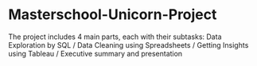 # Masterschool-Unicorn-Project
The project includes 4 main parts, each with their subtasks: Data Exploration by SQL / Data Cleaning using Spreadsheets / Getting Insights using Tableau / Executive summary and presentation
